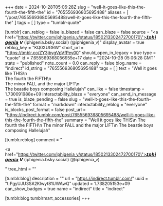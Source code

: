 +++
date = 2024-10-28T05:06:28Z
slug = "well-it-goes-like-this-the-fourth-the-fifth-the"
id = "765556936805695488"
aliases = [ "/post/765556936805695488/well-it-goes-like-this-the-fourth-the-fifth-the" ]
tags = [ ]
type = "tumblr-quote"

[tumblr]
can_reblog = false
is_blazed = false
can_blaze = false
source = "<a href=\"https://twitter.com/iphigenia_v/status/1850213302472700170\">𝙄𝙥𝙝𝙞𝙜𝙚𝙣𝙞𝙖 𝙑 (iphigenia.bsky.social) (@iphigenia_v)</a>"
display_avatar = true
reblog_key = "KQ0XUGRW"
short_url = "https://tmblr.co/ZY3jbygVpVfPey00"
should_open_in_legacy = true
type = "quote"
id = 7.655569368056955e+17
date = "2024-10-28 05:06:28 GMT"
state = "published"
note_count = 0.0
can_reply = false
blog_name = "indirect"
id_string = "765556936805695488"
tags = [ ]
text = "Well it goes like THIS\n<br/>The fourth the FIFTH\n<br/>The minor FALL and the major LIFT\n<br/>The beastie boys composing Hallelujah"
can_like = false
timestamp = 1.730091988e+09
interactability_blaze = "everyone"
can_send_in_message = true
is_blaze_pending = false
slug = "well-it-goes-like-this-the-fourth-the-fifth-the"
format = "markdown"
interactability_reblog = "everyone"
is_blocks_post_format = false
post_url = "https://indirect.tumblr.com/post/765556936805695488/well-it-goes-like-this-the-fourth-the-fifth-the"
summary = "Well it goes like THIS\n The fourth the FIFTH\n The minor FALL and the major LIFT\n The beastie boys composing Hallelujah"

[tumblr.reblog]
comment = "<p><a href=\"https://twitter.com/iphigenia_v/status/1850213302472700170\">𝙄𝙥𝙝𝙞𝙜𝙚𝙣𝙞𝙖 𝙑 (iphigenia.bsky.social) (@iphigenia_v)</a></p>"
tree_html = ""

[tumblr.blog]
description = ""
url = "https://indirect.tumblr.com/"
uuid = "t:PgyUJU3SA2Klwyt81UWAwQ"
updated = 1.738205153e+09
can_show_badges = true
name = "indirect"
title = "indirect"

[tumblr.blog.tumblrmart_accessories]
+++
